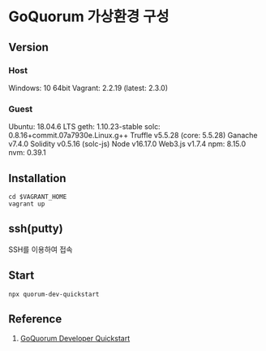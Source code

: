 # GoQuorum 가상환경 구성
## Version
### Host
Windows: 10 64bit
Vagrant: 2.2.19 (latest: 2.3.0)

### Guest
Ubuntu: 18.04.6 LTS
geth: 1.10.23-stable
solc: 0.8.16+commit.07a7930e.Linux.g++
Truffle v5.5.28 (core: 5.5.28)
Ganache v7.4.0
Solidity v0.5.16 (solc-js)
Node v16.17.0
Web3.js v1.7.4
npm: 8.15.0
nvm: 0.39.1

## Installation
```console
cd $VAGRANT_HOME
vagrant up
```

## ssh(putty)
SSH를 이용하여 접속

## Start
```console
npx quorum-dev-quickstart
```

## Reference

1. [GoQuorum Developer Quickstart](https://consensys.net/docs/goquorum//en/latest/tutorials/quorum-dev-quickstart/#run-quorum-developer-quickstart)

